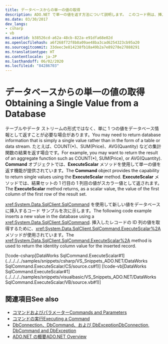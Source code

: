```yaml
---
title: データベースからの単一の値の取得
description: ADO.NET で単一の値を返す方法について説明します。 このコード例は、挿入されたレコードの ID 列の値を返します。
ms.date: 03/30/2017
dev_langs:
- csharp
- vb
ms.assetid: b38526cd-a62a-48cb-822a-e91dfa68e02d
ms.openlocfilehash: a6f268f72f8b8a09ae48ba3cad6254323cb95a20
ms.sourcegitcommit: 33deec3e814238fb18a49b2a7e89278e27888291
ms.translationtype: HT
ms.contentlocale: ja-JP
ms.lasthandoff: 06/02/2020
ms.locfileid: "84286703"
---
```

# <a name="obtaining-a-single-value-from-a-database"></a><span data-ttu-id="2836e-104">データベースからの単一の値の取得</span><span class="sxs-lookup"><span data-stu-id="2836e-104">Obtaining a Single Value from a Database</span></span>
<span data-ttu-id="2836e-105">テーブルやデータ ストリームの形式ではなく、単に 1 つの値をデータベース情報として返すことが必要な場合があります。</span><span class="sxs-lookup"><span data-stu-id="2836e-105">You may need to return database information that is simply a single value rather than in the form of a table or data stream.</span></span> <span data-ttu-id="2836e-106">たとえば、COUNT(\*)、SUM(Price)、AVG(Quantity) などの集計関数の結果を返す場合です。</span><span class="sxs-lookup"><span data-stu-id="2836e-106">For example, you may want to return the result of an aggregate function such as COUNT(\*), SUM(Price), or AVG(Quantity).</span></span> <span data-ttu-id="2836e-107">**Command** オブジェクトでは、**ExecuteScalar** メソッドを使用して単一の値を返す機能が提供されています。</span><span class="sxs-lookup"><span data-stu-id="2836e-107">The **Command** object provides the capability to return single values using the **ExecuteScalar** method.</span></span> <span data-ttu-id="2836e-108">**ExecuteScalar** メソッドでは、結果セットの 1 行目の 1 列目の値がスカラー値として返されます。</span><span class="sxs-lookup"><span data-stu-id="2836e-108">The **ExecuteScalar** method returns, as a scalar value, the value of the first column of the first row of the result set.</span></span>  
  
 <span data-ttu-id="2836e-109"><xref:System.Data.SqlClient.SqlCommand> を使用して新しい値をデータベースに挿入するコード サンプルを次に示します。</span><span class="sxs-lookup"><span data-stu-id="2836e-109">The following code example inserts a new value in the database using a <xref:System.Data.SqlClient.SqlCommand>.</span></span> <span data-ttu-id="2836e-110">挿入したレコードの ID 列の値を取得するために、<xref:System.Data.SqlClient.SqlCommand.ExecuteScalar%2A> メソッドが使用されています。</span><span class="sxs-lookup"><span data-stu-id="2836e-110">The <xref:System.Data.SqlClient.SqlCommand.ExecuteScalar%2A> method is used to return the identity column value for the inserted record.</span></span>  
  
 [!code-csharp[DataWorks SqlCommand.ExecuteScalar#1](../../../../samples/snippets/csharp/VS_Snippets_ADO.NET/DataWorks SqlCommand.ExecuteScalar/CS/source.cs#1)]
 [!code-vb[DataWorks SqlCommand.ExecuteScalar#1](../../../../samples/snippets/visualbasic/VS_Snippets_ADO.NET/DataWorks SqlCommand.ExecuteScalar/VB/source.vb#1)]  
  
## <a name="see-also"></a><span data-ttu-id="2836e-111">関連項目</span><span class="sxs-lookup"><span data-stu-id="2836e-111">See also</span></span>

- [<span data-ttu-id="2836e-112">コマンドおよびパラメーター</span><span class="sxs-lookup"><span data-stu-id="2836e-112">Commands and Parameters</span></span>](commands-and-parameters.md)
- [<span data-ttu-id="2836e-113">コマンドの実行</span><span class="sxs-lookup"><span data-stu-id="2836e-113">Executing a Command</span></span>](executing-a-command.md)
- [<span data-ttu-id="2836e-114">DbConnection、DbCommand、および DbException</span><span class="sxs-lookup"><span data-stu-id="2836e-114">DbConnection, DbCommand and DbException</span></span>](dbconnection-dbcommand-and-dbexception.md)
- [<span data-ttu-id="2836e-115">ADO.NET の概要</span><span class="sxs-lookup"><span data-stu-id="2836e-115">ADO.NET Overview</span></span>](ado-net-overview.md)
